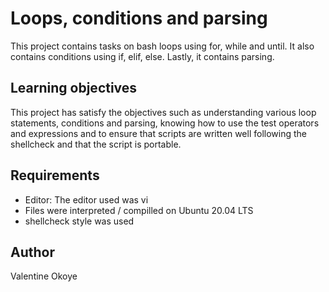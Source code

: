 # Loops, conditions and parsing

This project contains tasks on bash loops using for, while and until. It also contains conditions using if, elif, else. Lastly, it contains parsing.
## Learning objectives
This project has satisfy the objectives such as understanding various loop statements, conditions and parsing, knowing how to use the test operators and expressions and to ensure that scripts are written well following the shellcheck and that the script is portable.
## Requirements

* Editor: The editor used was vi
* Files were interpreted / compilled on Ubuntu 20.04 LTS
* shellcheck style was used

## Author
Valentine Okoye
